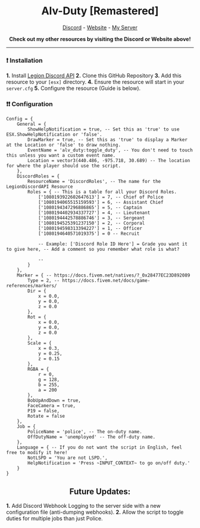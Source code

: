 <h1 align='center'>Alv-Duty [Remastered]</a></h1>
<p align='center'><a href='https://discord.com/invite/5mdevs/'>Discord</a> - <a href='https://alv-gg.tebex.io/'>Website</a> - <a href='https://discord.gg/drilla'>My Server</a></b></h5>

<p align='center'><b>Check out my other resources by visiting the Discord or Website above!</b></p>

<hr>

### ❗ Installation

**1.** Install [Legion Discord API](https://legiondev.tebex.io/category/free-resources)
**2.** Clone this GitHub Repository
**3.** Add this resource to your `[esx]` directory.
**4.** Ensure the resource will start in your `server.cfg`
**5.** Configure the resource (Guide is below).

### ❗❗ Configuration

```
Config = {
    General = {
        ShowHelpNotification = true, -- Set this as 'true' to use ESX.ShowHelpNotification or 'false'.
        DrawMarker = true, -- Set this as 'true' to display a Marker at the Location or 'false' to draw nothing.
        EventName = 'alv_duty:toggle_duty', -- You don't need to touch this unless you want a custom event name.
        Location = vector3(440.486, -975.718, 30.689) -- The location for where the player should use the script.
    },
    DiscordRoles = {
        ResourceName = 'DiscordRoles', -- The name for the LegionDiscordAPI Resource
        Roles = { -- This is a table for all your Discord Roles.
            ['1080193922602647613'] = 7, -- Chief of Police
            ['1080194065515159593'] = 6, -- Assistant Chief
            ['1080194347296886865'] = 5, -- Captain
            ['1080194402934337727'] = 4, -- Lieutenant
            ['1080194442578886746'] = 3, -- Sergeant
            ['1080194525391237150'] = 2, -- Corporal
            ['1080194598313394227'] = 1, -- Officer
            ['1080194640571019375'] = 0 -- Recruit
            
            -- Example: ['Discord Role ID Here'] = Grade you want it to give here, -- Add a comment so you remember what role is what?
            
            --
        }
    },
    Marker = { -- https://docs.fivem.net/natives/?_0x28477EC23D892089
        Type = 2, -- https://docs.fivem.net/docs/game-references/markers/
        Dir = {
            x = 0.0,
            y = 0.0, 
            z = 0.0
        },
        Rot = {
            x = 0.0,
            y = 0.0,
            z = 0.0
        },
        Scale = {
            x = 0.3,
            y = 0.25,
            z = 0.15
        },
        RGBA = {
            r = 0, 
            g = 128,
            b = 255,
            a = 200
        },
        BobUpAndDown = true,
        FaceCamera = true,
        P19 = false,
        Rotate = false
    },
    Job = {
        PoliceName = 'police', -- The on-duty name.
        OffDutyName = 'unemployed' -- The off-duty name.
    },
    Language = { -- If you do not want the script in English, feel free to modify it here!
        NotLSPD = 'You are not LSPD.',
        HelpNotification = 'Press ~INPUT_CONTEXT~ to go on/off duty.'
    }
}
```

<h2 align='center'>Future Updates:</a></h1>

**1.** Add Discord Webhook Logging to the server side with a new configuration file (anti-dumping webhooks).
**2.** Allow the script to toggle duties for multiple jobs than just Police.
